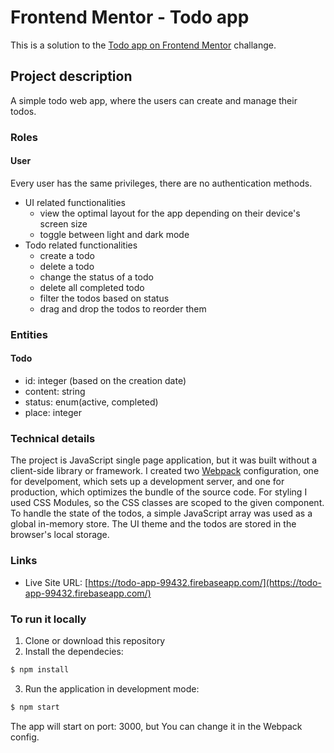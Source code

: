 # Frontend Mentor - Todo app

This is a solution to the [Todo app on Frontend Mentor](https://www.frontendmentor.io/challenges/todo-app-Su1_KokOW) challange.

## Project description

A simple todo web app, where the users can create and manage their todos.

### **Roles**

#### **User**
Every user has the same privileges, there are no authentication methods.
  - UI related functionalities
    - view the optimal layout for the app depending on their device's screen size
    - toggle between light and dark mode
  - Todo related functionalities
    - create a todo
    - delete a todo
    - change the status of a todo
    - delete all completed todo
    - filter the todos based on status
    - drag and drop the todos to reorder them

### **Entities**
#### **Todo**
  - id: integer (based on the creation date)
  - content: string
  - status: enum(active, completed)
  - place: integer

### **Technical details**

The project is JavaScript single page application, but it was built without a client-side library or framework. I created two [Webpack](https://webpack.js.org/) configuration, one for develpoment, which sets up a development server, and one for production, which optimizes the bundle of the source code. For styling I used CSS Modules, so the CSS classes are scoped to the given component. To handle the state of the todos, a simple JavaScript array was used as a global in-memory store. The UI theme and the todos are stored in the browser's local storage.

### **Links**

- Live Site URL: [https://todo-app-99432.firebaseapp.com/](https://todo-app-99432.firebaseapp.com/)

### **To run it locally**

1. Clone or download this repository
2. Install the dependecies:
```sh
$ npm install
```
3. Run the application in development mode:
```sh
$ npm start
```
The app will start on port: 3000, but You can change it in the Webpack config.